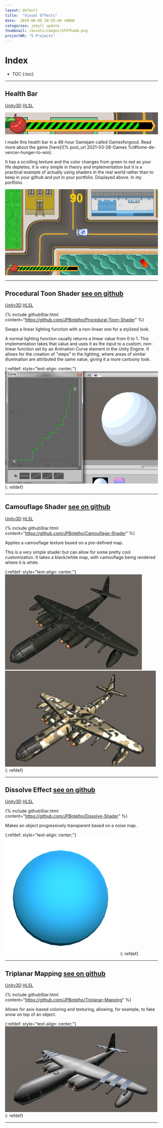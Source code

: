 ```yaml
---
layout: default
title:  "Visual Effects"
date:  2019-08-09 20:55:40 +0800
categories: jekyll update
thumbnail: /assets/images/VFXThumb.png
projectNR: "5 Projects"
---
```


<script async defer src="https://buttons.github.io/buttons.js"></script>



# Index
* TOC
{:toc}

---

## Health Bar

<div markdown="0" class = "tagContainer">
<a href="#" class = "unityTag">Unity3D</a>
<a href ="#" class = "hlslTag"> HLSL</a>
</div>

![Test](/assets/images/AnimatedBar.gif "Image")

I made this health bar in a 48-hour Gamejam called Gamesforgood. Read more about the game [here]({% post_url 2021-03-28-Games %}#fome-de-vencer-hunger-to-win).

It has a scrolling texture and the color changes from green to red as your life depletes; it is very simple in theory and implementation but it is a practical example of actually using shaders in the real world rather than to keep in your github and put in your portfolio. Displayed above. In my portfolio.

![Test](/assets/images/FomeDeVencer2.png "Image")


---

## Procedural Toon Shader  <a href="https://github.com/JPBotelho/Procedural-Toon-Shader" class = "githubLink">see on github</a>

<div markdown="0" class = "tagContainer">
<a href="#" class = "unityTag">Unity3D</a>
<a href ="#" class = "hlslTag"> HLSL</a>
</div>

{% include githubStar.html content="https://github.com/JPBotelho/Procedural-Toon-Shader" %} 

Swaps a linear lighting function with a non-linear one for a stylized look.

A normal lighting function usually returns a linear value from 0 to 1. This implementation takes that value and uses it as the input to a custom, non-linear function set by an Animation Curve element in the Unity Engine. It allows for the creation of "steps" in the lighting, where areas of similar illumination are attributed the same value, giving it a more cartoony look.

{:refdef: style="text-align: center;"}
![Test](/assets/images/ProcToonShader.png "Image")
{: refdef}

----



## Camouflage Shader <a href="https://github.com/JPBotelho/Camouflage-Shader" class = "githubLink">see on github</a>

<div markdown="https://github.com/JPBotelho/Fractal-Megacollection" class = "tagContainer">
<a href="#" class = "unityTag">Unity3D</a>
<a href ="#" class = "hlslTag"> HLSL</a>
</div>

{% include githubStar.html content="https://github.com/JPBotelho/Camouflage-Shader" %} 


Applies a camouflage texture based on a pre-defined map.

This is a very simple shader but can allow for some pretty cool customization. It takes a black/white map, with camouflage being rendered where it is white. 

{:refdef: style="text-align: center;"}
![Test](/assets/images/Camo2.png "Image")
![Test](/assets/images/Camo1.png "Image")
{: refdef}

---


## Dissolve Effect <a href="https://github.com/JPBotelho/Dissolve-Shader" class = "githubLink">see on github</a>

<div markdown="0" class = "tagContainer">
<a href="#" class = "unityTag">Unity3D</a>
<a href ="#" class = "hlslTag"> HLSL</a>
</div>

{% include githubStar.html content="https://github.com/JPBotelho/Dissolve-Shader" %} 

Makes an object progressively transparent based on a noise map.


{:refdef: style="text-align: center;"}
![Test](/assets/images/Dissolve.gif "Image")
{: refdef}

---


## Triplanar Mapping <a href="https://github.com/JPBotelho/Triplanar-Mapping" class = "githubLink">see on github</a>

<div markdown="0" class = "tagContainer">
<a href="#" class = "unityTag">Unity3D</a>
<a href ="#" class = "hlslTag"> HLSL</a>
</div>

{% include githubStar.html content="https://github.com/JPBotelho/Triplanar-Mapping" %} 

Allows for axis-based coloring and texturing, allowing, for example, to fake snow on top of an object.

{:refdef: style="text-align: center;"}
![Test](/assets/images/Triplanar.png "Image")
{: refdef}

---






